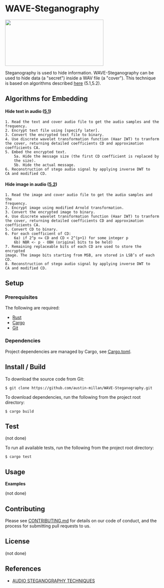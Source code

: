# WAVE-Steganography
<img src="https://cloud.githubusercontent.com/assets/yourgif.gif" width="320" height="150">

Steganography is used to hide information. WAVE-Steganography can be used
to hide data (a "secret") inside a WAV file (a "cover"). This
technique is based on algorithms described
[here](http://shodhganga.inflibnet.ac.in/bitstream/10603/147552/14/14_chapter%205.pdf)
(5.1,5.2).


## Algorithms for Embedding
#### Hide text in audio ([5.1](http://shodhganga.inflibnet.ac.in/bitstream/10603/147552/14/14_chapter%205.pdf))
```
1. Read the text and cover audio file to get the audio samples and the
frequency.
2. Encrypt text file using [specify later].
3. Convert the encrypted text file to binary.
4. Use discrete wavelet transformation function (Haar IWT) to tranform
the cover, returning detailed coefficients CD and approximation
coefficients CA.
5. Embed the encrypted text.
    5a. Hide the message size (the first CD coefficient is replaced by
    the size).
    5b. Hide the actual message.
6. Reconstruction of stego audio signal by applying inverse DWT to
CA and modified CD.
```


#### Hide image in audio ([5.2](http://shodhganga.inflibnet.ac.in/bitstream/10603/147552/14/14_chapter%205.pdf))

```
1. Read the image and cover audio file to get the audio samples and the
frequency.
2. Encrypt image using modified Arnold transformation.
3. Convert the encrypted image to binary.
4. Use discrete wavelet transformation function (Haar IWT) to tranform
the cover, returning detailed coefficients CD and approximation
coefficients CA.
5. Convert CD to binary.
6. For each coefficient of CD:
    6a) if 2^p <= CD and CD < 2^(p+1) for some integer p
    6b) NBR <- p - OBH (original bits to be held)
7. Remaining replaceable bits of each CD are used to store the encrypted
image. The image bits starting from MSB, are stored in LSB’s of each CD.
8. Reconstruction of stego audio signal by applying inverse DWT to
CA and modified CD.
```


## Setup
### Prerequisites
The following are required:
* [Rust](https://www.rust-lang.org/en-US/install.html)
* [Cargo](https://doc.rust-lang.org/cargo/)
* [Git](https://git-scm.com/downloads)


###  Dependencies
Project dependencies are managed by Cargo, see
[Cargo.toml](https://github.com/austin-millan/WAVE-Steganography/blob/master/Cargo.toml).

## Install / Build

To download the source code from Git:

`$ git clone https://github.com/austin-millan/WAVE-Steganography.git`

To download dependencies, run the following from the project root directory:

`$ cargo build`


## Test

(not done)

To run all available tests, run the following from the project root directory:

`$ cargo test`

## Usage

**Examples**

(not done)

## Contributing
Please see
[CONTRIBUTING.md](https://github.com/austin-millan/WAVE-Steganography/blob/master/CONTRIBUTING.md) for details on our code of conduct, and the process for submitting pull requests to us.

## License

(not done)

## References

* [AUDIO STEGANOGRAPHY TECHNIQUES](http://shodhganga.inflibnet.ac.in/bitstream/10603/147552/14/14_chapter%205.pdf)
